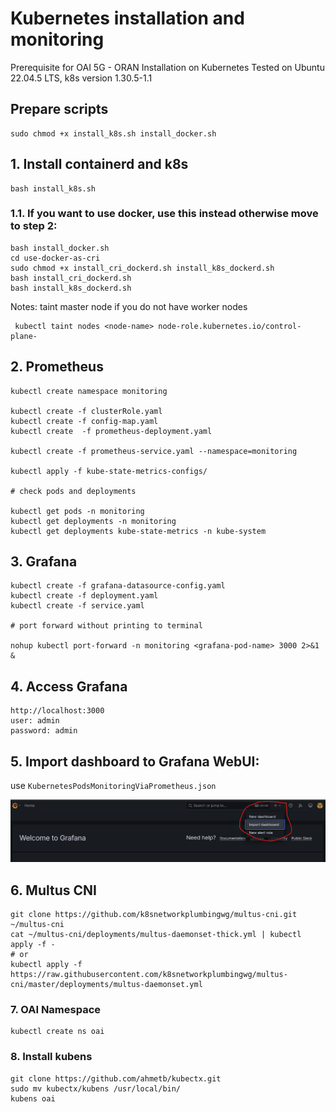# Kubernetes installation and monitoring

Prerequisite for OAI 5G - ORAN Installation on Kubernetes
Tested on Ubuntu 22.04.5 LTS, k8s version 1.30.5-1.1

## Prepare scripts
```
sudo chmod +x install_k8s.sh install_docker.sh
```

## 1. Install containerd and k8s
```
bash install_k8s.sh
```
### 1.1. If you want to use docker, use this instead otherwise move to step 2:
```
bash install_docker.sh
cd use-docker-as-cri
sudo chmod +x install_cri_dockerd.sh install_k8s_dockerd.sh
bash install_cri_dockerd.sh
bash install_k8s_dockerd.sh
```


Notes: taint master node if you do not have worker nodes
```
 kubectl taint nodes <node-name> node-role.kubernetes.io/control-plane-
```

## 2. Prometheus
```
kubectl create namespace monitoring

kubectl create -f clusterRole.yaml
kubectl create -f config-map.yaml
kubectl create  -f prometheus-deployment.yaml

kubectl create -f prometheus-service.yaml --namespace=monitoring

kubectl apply -f kube-state-metrics-configs/

# check pods and deployments

kubectl get pods -n monitoring
kubectl get deployments -n monitoring
kubectl get deployments kube-state-metrics -n kube-system
```

## 3. Grafana
```
kubectl create -f grafana-datasource-config.yaml
kubectl create -f deployment.yaml
kubectl create -f service.yaml

# port forward without printing to terminal

nohup kubectl port-forward -n monitoring <grafana-pod-name> 3000 2>&1 &
```

## 4. Access Grafana
```
http://localhost:3000
user: admin
password: admin
```

## 5. Import dashboard to Grafana WebUI:
use `KubernetesPodsMonitoringViaPrometheus.json`

![Insert dashborad to Grafana.](images/grafana_import_dashboard.png)

## 6. Multus CNI
```
git clone https://github.com/k8snetworkplumbingwg/multus-cni.git ~/multus-cni
cat ~/multus-cni/deployments/multus-daemonset-thick.yml | kubectl apply -f -
# or
kubectl apply -f https://raw.githubusercontent.com/k8snetworkplumbingwg/multus-cni/master/deployments/multus-daemonset.yml
```

### 7. OAI Namespace
```
kubectl create ns oai
```
### 8. Install kubens
```
git clone https://github.com/ahmetb/kubectx.git
sudo mv kubectx/kubens /usr/local/bin/
kubens oai
```
